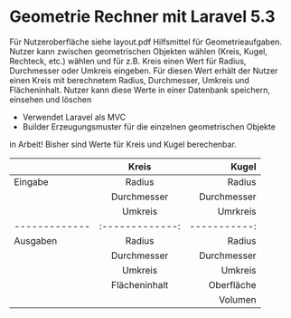 # Geometrie Rechner mit Laravel 5.3

Für Nutzeroberfläche siehe layout.pdf 
Hilfsmittel für Geometrieaufgaben.
Nutzer kann zwischen geometrischen Objekten wählen (Kreis, Kugel, Rechteck, etc.) wählen und für z.B. Kreis einen Wert für Radius, Durchmesser oder Umkreis eingeben. Für diesen Wert erhält der Nutzer einen Kreis mit berechnetem Radius, Durchmesser, Umkreis und Flächeninhalt.
Nutzer kann diese Werte in einer Datenbank speichern, einsehen und löschen


- Verwendet Laravel als MVC
- Builder Erzeugungsmuster für die einzelnen geometrischen Objekte



in Arbeit! Bisher sind Werte für Kreis und Kugel berechenbar.

|               | Kreis         | Kugel       |
| ------------- |:-------------:| -----------:|
| Eingabe       | Radius        | Radius      |
|               | Durchmesser   | Durchmesser |
|               | Umkreis       | Umrkreis    |
| ------------- |:-------------:| -----------:|
| Ausgaben      | Radius        | Radius      |
|               | Durchmesser   | Durchmesser |
|               | Umkreis       | Umkreis     |
|               | Flächeninhalt | Oberfläche  |
|               |               | Volumen     |
